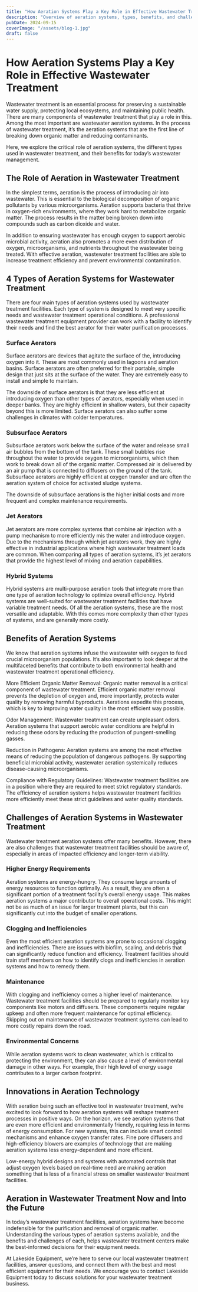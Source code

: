 ```yaml
---
title: "How Aeration Systems Play a Key Role in Effective Wastewater Treatment"
description: "Overview of aeration systems, types, benefits, and challenges in wastewater treatment."
pubDate: 2024-09-15
coverImage: "/assets/blog-1.jpg"
draft: false
---
```


# How Aeration Systems Play a Key Role in Effective Wastewater Treatment

Wastewater treatment is an essential process for preserving a sustainable water supply, protecting local ecosystems, and maintaining public health. There are many components of wastewater treatment that play a role in this. Among the most important are wastewater aeration systems. In the process of wastewater treatment, it’s the aeration systems that are the first line of breaking down organic matter and reducing contaminants. 

Here, we explore the critical role of aeration systems, the different types used in wastewater treatment, and their benefits for today’s wastewater management. 

## The Role of Aeration in Wastewater Treatment 
In the simplest terms, aeration is the process of introducing air into wastewater. This is essential to the biological decomposition of organic pollutants by various microorganisms. Aeration supports bacteria that thrive in oxygen-rich environments, where they work hard to metabolize organic matter. The process results in the matter being broken down into compounds such as carbon dioxide and water. 

In addition to ensuring wastewater has enough oxygen to support aerobic microbial activity, aeration also promotes a more even distribution of oxygen, microorganisms, and nutrients throughout the wastewater being treated. With effective aeration, wastewater treatment facilities are able to increase treatment efficiency and prevent environmental contamination. 

## 4 Types of Aeration Systems for Wastewater Treatment 
There are four main types of aeration systems used by wastewater treatment facilities. Each type of system is designed to meet very specific needs and wastewater treatment operational conditions. A professional wastewater treatment equipment provider can work with a facility to identify their needs and find the best aerator for their water purification processes. 

### Surface Aerators 
Surface aerators are devices that agitate the surface of the, introducing oxygen into it. These are most commonly used in lagoons and aeration basins. Surface aerators are often preferred for their portable, simple design that just sits at the surface of the water. They are extremely easy to install and simple to maintain. 

The downside of surface aerators is that they are less efficient at introducing oxygen than other types of aerators, especially when used in deeper banks. They are highly efficient in shallow waters, but their capacity beyond this is more limited. Surface aerators can also suffer some challenges in climates with colder temperatures. 

### Subsurface Aerators 
Subsurface aerators work below the surface of the water and release small air bubbles from the bottom of the tank. These small bubbles rise throughout the water to provide oxygen to microorganisms, which then work to break down all of the organic matter. Compressed air is delivered by an air pump that is connected to diffusers on the ground of the tank. Subsurface aerators are highly efficient at oxygen transfer and are often the aeration system of choice for activated sludge systems. 

The downside of subsurface aerations is the higher initial costs and more frequent and complex maintenance requirements. 

### Jet Aerators 
Jet aerators are more complex systems that combine air injection with a pump mechanism to more efficiently mis the water and introduce oxygen. Due to the mechanisms through which jet aerators work, they are highly effective in industrial applications where high wastewater treatment loads are common. When comparing all types of aeration systems, it’s jet aerators that provide the highest level of mixing and aeration capabilities. 

### Hybrid Systems 
Hybrid systems are multi-purpose aeration tools that integrate more than one type of aeration technology to optimize overall efficiency. Hybrid systems are well-suited for wastewater treatment facilities that have variable treatment needs. Of all the aeration systems, these are the most versatile and adaptable. With this comes more complexity than other types of systems, and are generally more costly. 

## Benefits of Aeration Systems 
We know that aeration systems infuse the wastewater with oxygen to feed crucial microorganism populations. It’s also important to look deeper at the multifaceted benefits that contribute to both environmental health and wastewater treatment operational efficiency. 

More Efficient Organic Matter Removal: Organic matter removal is a critical component of wastewater treatment. Efficient organic matter removal prevents the depletion of oxygen and, more importantly, protects water quality by removing harmful byproducts. Aerations expedite this process, which is key to improving water quality in the most efficient way possible. 

Odor Management: Wastewater treatment can create unpleasant odors. Aeration systems that support aerobic water conditions are helpful in reducing these odors by reducing the production of pungent-smelling gasses. 

Reduction in Pathogens: Aeration systems are among the most effective means of reducing the population of dangerous pathogens. By supporting beneficial microbial activity, wastewater aeration systemically reduces disease-causing microorganisms. 

Compliance with Regulatory Guidelines: Wastewater treatment facilities are in a position where they are required to meet strict regulatory standards. The efficiency of aeration systems helps wastewater treatment facilities more efficiently meet these strict guidelines and water quality standards. 

## Challenges of Aeration Systems in Wastewater Treatment 
Wastewater treatment aeration systems offer many benefits. However, there are also challenges that wastewater treatment facilities should be aware of, especially in areas of impacted efficiency and longer-term viability. 

### Higher Energy Requirements 
Aeration systems are energy-hungry. They consume large amounts of energy resources to function optimally. As a result, they are often a significant portion of a treatment facility’s overall energy usage. This makes aeration systems a major contributor to overall operational costs. This might not be as much of an issue for larger treatment plants, but this can significantly cut into the budget of smaller operations. 

### Clogging and Inefficiencies 
Even the most efficient aeration systems are prone to occasional clogging and inefficiencies. There are issues with biofilm, scaling, and debris that can significantly reduce function and efficiency. Treatment facilities should train staff members on how to identify clogs and inefficiencies in aeration systems and how to remedy them.

### Maintenance 
With clogging and inefficiency comes a higher level of maintenance. Wastewater treatment facilities should be prepared to regularly monitor key components like motors and diffusers. These components require regular upkeep and often more frequent maintenance for optimal efficiency. Skipping out on maintenance of wastewater treatment systems can lead to more costly repairs down the road. 

### Environmental Concerns
While aeration systems work to clean wastewater, which is critical to protecting the environment, they can also cause a level of environmental damage in other ways. For example, their high level of energy usage contributes to a larger carbon footprint. 

## Innovations in Aeration Technology
With aeration being such an effective tool in wastewater treatment, we’re excited to look forward to how aeration systems will reshape treatment processes in positive ways. On the horizon, we see aeration systems that are even more efficient and environmentally friendly, requiring less in terms of energy consumption. For new systems, this can include smart control mechanisms and enhance oxygen transfer rates. Fine pore diffusers and high-efficiency blowers are examples of technology that are making aeration systems less energy-dependent and more efficient. 

Low-energy hybrid designs and systems with automated controls that adjust oxygen levels based on real-time need are making aeration something that is less of a financial stress on smaller wastewater treatment facilities.

## Aeration in Wastewater Treatment Now and Into the Future
In today’s wastewater treatment facilities, aeration systems have become indefensible for the purification and removal of organic matter. Understanding the various types of aeration systems available, and the benefits and challenges of each, helps wastewater treatment centers make the best-informed decisions for their equipment needs. 

At Lakeside Equipment, we’re here to serve our local wastewater treatment facilities, answer questions, and connect them with the best and most efficient equipment for their needs. We encourage you to contact Lakeside Equipment today to discuss solutions for your wastewater treatment business.


